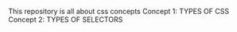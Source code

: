 This repository is all about css concepts 
Concept 1:
  TYPES OF CSS
Concept 2:
  TYPES OF SELECTORS 
